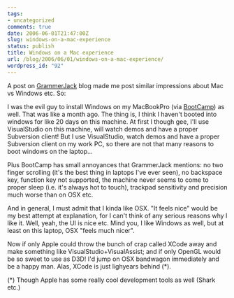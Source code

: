```yaml
---
tags:
- uncategorized
comments: true
date: 2006-06-01T21:47:00Z
slug: windows-on-a-mac-experience
status: publish
title: Windows on a Mac experience
url: /blog/2006/06/01/windows-on-a-mac-experience/
wordpress_id: "92"
---
```


A post on [GrammerJack](http://spaces.msn.com/grammerjack/Blog/cns%21F2629C772A178A7C%21140.entry) blog made me post similar impressions about Mac vs Windows etc. So:

I was the evil guy to install Windows on my MacBookPro (via [BootCamp](http://www.apple.com/macosx/bootcamp/)) as well. That was like a month ago. The thing is, I think I haven't booted into windows for like 20 days on this machine. At first I though gee, I'll use VisualStudio on this machine, will watch demos and have a proper Subversion client! But I use VisualStudio, watch demos and have a proper Subversion client on my work PC, so there are not that many reasons to boot windows on the laptop...

Plus BootCamp has small annoyances that GrammerJack mentions: no two finger scrolling (it's the best thing in laptops I've ever seen), no backspace key, function key not supported, the machine never seems to come to proper sleep (i.e. it's always hot to touch), trackpad sensitivity and precision much worse than on OSX etc.

And in general, I must admit that I kinda like OSX. "It feels nice" would be my best attempt at explanation, for I can't think of any serious reasons why I like it. Well, yeah, the UI is nice etc. Mind you, I like Windows as well, but at least on this laptop, OSX "feels much nicer".

Now if only Apple could throw the bunch of crap called XCode away and make something like VisualStudio+VisualAssist; and if only OpenGL would be so sweet to use as D3D! I'd jump on OSX bandwagon immediately and be a happy man. Alas, XCode is just lighyears behind (*).

(*) Though Apple has some really cool development tools as well (Shark etc.)


